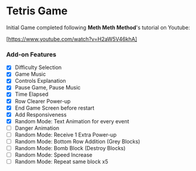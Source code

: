 # Tetris Game

Initial Game completed following **Meth Meth Method**'s tutorial on Youtube:

[https://www.youtube.com/watch?v=H2aW5V46khA]

### Add-on Features

- [x] Difficulty Selection
- [x] Game Music
- [x] Controls Explanation
- [x] Pause Game, Pause Music
- [x] Time Elapsed
- [x] Row Clearer Power-up
- [x] End Game Screen before restart
- [x] Add Responsiveness
- [x] Random Mode: Text Animation for every event
- [ ] Danger Animation
- [ ] Random Mode: Receive 1 Extra Power-up
- [ ] Random Mode: Bottom Row Addition (Grey Blocks)
- [ ] Random Mode: Bomb Block (Destroy Blocks)
- [ ] Random Mode: Speed Increase
- [ ] Random Mode: Repeat same block x5
